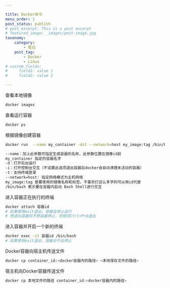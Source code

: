 ```yaml
---

title: Docker命令
menu_order: 1
post_status: publish
# post_excerpt: This is a post excerpt
# featured_image: _images/post-image.jpg
taxonomy:
    category:
        - 笔记
    post_tag:
        - Docker
        - Linux
# custom_fields:
#     field1: value 1
#     field2: value 2

---
```


查看本地镜像

```bash
docker images
```

查看运行容器

```bash
docker ps
```

根据镜像创建容器

```bash
docker run  --name my_container -dit --network=host my_image:tag /bin/bash

--name：加上此参数可指定生成容器的名称，此参数位置在镜像id前
my_container 指定的容器名字
-d：打开后台运行
-i：打开控制台交互（不设置此选项退出容器后docker会自动清理未活动的容器）
-t：支持终端登录
--network=host: 指定网络模式为主机网络
my_image:tag 是要使用的镜像名称和标签。不喜欢打这么多字的可以用id代替
/bin/bash 表示要在容器内启动 Bash Shell进行交互
```

进入容器正在执行的终端

```bash
docker attach 容器id
# 如果使用exit退出，容器会停止运行
# 想退出容器但不想容器停止，则按住Ctrl+P+Q退出
```

进入容器并开启一个新的终端

```bash
docker exec -it 容器id /bin/bash
# 如果使用exit退出，容器也不会停止
```

Docker容器向宿主机传送文件

```bash
docker cp container_id:<docker容器内的路径> <本地保存文件的路径>
```

宿主机向Docker容器传送文件

```bash
docker cp 本地文件的路径 container_id:<docker容器内的路径>
```
